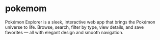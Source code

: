 # pokemom
Pokémon Explorer is a sleek, interactive web app that brings the Pokémon universe to life. Browse, search, filter by type, view details, and save favorites — all with elegant design and smooth navigation.
